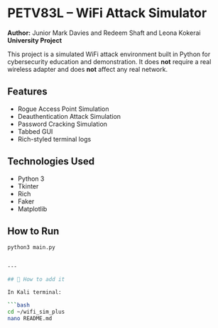 # PETV83L – WiFi Attack Simulator
**Author:** Junior Mark Davies and Redeem Shaft and Leona Kokerai  
**University Project**  

This project is a simulated WiFi attack environment built in Python for cybersecurity education and demonstration. It does **not** require a real wireless adapter and does **not** affect any real network.

## Features
- Rogue Access Point Simulation
- Deauthentication Attack Simulation
- Password Cracking Simulation
- Tabbed GUI
- Rich-styled terminal logs

## Technologies Used
- Python 3
- Tkinter
- Rich
- Faker
- Matplotlib

## How to Run
```bash
python3 main.py


---

## 🧠 How to add it

In Kali terminal:

```bash
cd ~/wifi_sim_plus
nano README.md

